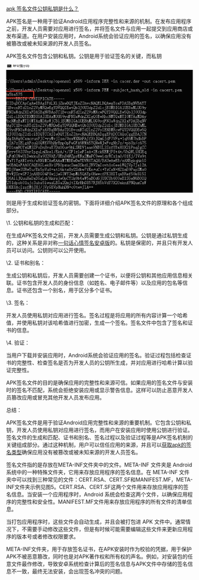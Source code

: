 [apk 签名文件公钥私钥是什么？](https://app.applebyme.cn/cloud/appshangjia/9267.html)



APK签名是一种用于验证Android应用程序完整性和来源的机制。在发布应用程序之前，开发人员需要对应用进行签名，并将签名文件与应用一起提交到应用商店或发布渠道。在用户安装应用时，Android系统会验证应用的签名，以确保应用没有被篡改或被未知来源的开发人员签名。

APK签名文件包含公钥和私钥。公钥是用于验证签名的关键，而私钥



![img](android签名文件的内容.assets/4.jpg)





则是用于生成和验证签名的密钥。下面将详细介绍APK签名文件的原理和各个组成部分。

\1. 公钥和私钥的生成和匹配：

在生成APK签名文件之前，开发人员需要生成公钥和私钥。公钥是通过私钥生成的，这种关系是非对称[一句话心情签名安卓版](https://tool.yimenapp.com/anzhuo-qianming-2966.html)的。私钥是保密的，并且只有开发人员可以访问。公钥则可以公开使用。

\2. 证书和别名：

生成公钥和私钥后，开发人员需要创建一个证书，以便将公钥和其他应用信息相关联。证书包含开发人员的身份信息（如姓名、电子邮件等）以及应用的包名等信息。证书还包含一个别名，用于区分多个证书。

\3. 签名：

开发人员使用私钥对应用进行签名。签名过程是将应用的所有内容计算一个哈希值，并使用私钥对该哈希值进行加密，生成一个签名。签名文件中包含了签名和证书的信息。

\4. 验证：

当用户下载并安装应用时，Android系统会验证应用的签名。验证过程包括检查证书的完整性、检查签名是否为开发人员的公钥所生成，并对应用进行哈希计算以验证完整性。

APK签名文件的目的是确保应用的完整性和来源可信。如果应用的签名文件与安装时的签名不匹配，系统会拒绝安装应用或显示警告信息。这样可以防止恶意开发人员篡改应用或冒充其他开发人员发布应用。

总结：

APK签名文件是用于验证Android应用完整性和来源的重要机制。它包含公钥和私钥，开发人员使用私钥对应用进行签名，而用户在安装应用时使用公钥进行验证。签名文件的生成和匹配、证书和别名、签名过程以及验证过程等是APK签名机制的关键组成部分。通过这种机制，用户可以信任应用的来源，并且可以[获取apk的签名类型](https://tool.yimenapp.com/apk-qianming-3143.html)确保应用没有被篡改或被未知来源的开发人员签名。











[]()

签名文件指的是存放在META-INF文件夹中的文件。META-INF 文件夹是 Android 系统中的一种特殊文件夹，它用来存放应用程序的签名信息。在 META-INF 文件夹中可以找到三种常见的文件：CERT.RSA、CERT.SF和MANIFEST.MF，META-INF文件夹示例见图5。CERT.RSA、CERT.SF这两个文件用来存放应用程序的签名信息。当安装一个应用程序时，Android 系统会检查这两个文件，以确保应用程序的完整性和安全性。MANIFEST.MF文件用来存放应用程序的所有文件的清单信息。

当打包应用程序时，这些文件会自动生成，并且会被打包进 APK 文件中。通常情况下，不需要手动修改这些文件，但是有时候可能需要编辑这些文件来更新应用程序的版本号或者修改权限要求。

META-INF文件夹，用于存放签名证书，在APK安装时作为校验的凭据，用于保护APK不被恶意篡改，同时也是对APK著作权和所有权的声名。例如，对安装包的任意文件最作修改，导致安卓系统检查计算后的签名信息与APK文件中存储的签名信息不一致，最终无法安装，会出现签名冲突的问题。
